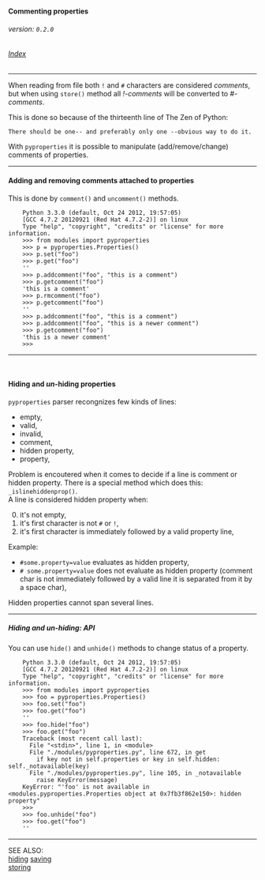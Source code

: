#### Commenting properties
###### _version: ```0.2.0```_

###### [Index](index.mdown)
----


When reading from file both ```!``` and ```#``` characters are considered _comments_, but 
when using ```store()``` method all _!-comments_ will be converted to _#-comments_.

This is done so because of the thirteenth line of The Zen of Python:  

    There should be one-- and preferably only one --obvious way to do it.


With ```pyproperties``` it is possible to manipulate (add/remove/change) comments of properties.


----

#### Adding and removing comments attached to properties

This is done by ```comment()``` and ```uncomment()``` methods.

        Python 3.3.0 (default, Oct 24 2012, 19:57:05) 
        [GCC 4.7.2 20120921 (Red Hat 4.7.2-2)] on linux
        Type "help", "copyright", "credits" or "license" for more information.
        >>> from modules import pyproperties
        >>> p = pyproperties.Properties()
        >>> p.set("foo")
        >>> p.get("foo")
        ''
        >>> p.addcomment("foo", "this is a comment")
        >>> p.getcomment("foo")
        'this is a comment'
        >>> p.rmcomment("foo")
        >>> p.getcomment("foo")
        ''
        >>> p.addcomment("foo", "this is a comment")
        >>> p.addcomment("foo", "this is a newer comment")
        >>> p.getcomment("foo")
        'this is a newer comment'
        >>>

----

&nbsp;

#### Hiding and _un_-hiding properties

```pyproperties``` parser recongnizes few kinds of lines:


*   empty,
*   valid,
*   invalid,
*   comment,
*   hidden property,
*   property,


Problem is encoutered when it comes to decide if a line is comment or hidden property. 
There is a special method which does this: ```_islinehiddenprop()```.  
A line is considered hidden property when:

0.  it's not empty,
1.  it's first character is not ```#``` or ```!```,
1.  it's first character is immediately followed by a valid property line,

Example:

*   ```#some.property=value``` evaluates as hidden property,
*   ```# some.property=value``` does not evaluate as hidden property (comment char is not immediately followed by a valid line it is separated from it by a space char),

Hidden properties cannot span several lines.


----

##### Hiding and _un_-hiding: API

You can use ```hide()``` and ```unhide()``` methods to change status of a property.

        Python 3.3.0 (default, Oct 24 2012, 19:57:05) 
        [GCC 4.7.2 20120921 (Red Hat 4.7.2-2)] on linux
        Type "help", "copyright", "credits" or "license" for more information.
        >>> from modules import pyproperties
        >>> foo = pyproperties.Properties()
        >>> foo.set("foo")
        >>> foo.get("foo")
        ''
        >>> foo.hide("foo")
        >>> foo.get("foo")
        Traceback (most recent call last):
          File "<stdin>", line 1, in <module>
          File "./modules/pyproperties.py", line 672, in get
            if key not in self.properties or key in self.hidden: self._notavailable(key)
          File "./modules/pyproperties.py", line 105, in _notavailable
            raise KeyError(message)
        KeyError: "'foo' is not available in <modules.pyproperties.Properties object at 0x7fb3f862e150>: hidden property"
        >>> 
        >>> foo.unhide("foo")
        >>> foo.get("foo")
        ''

----

SEE ALSO:  
[hiding](hiding.mdown)
[saving](saving.mdown)  
[storing](storing.mdown)
